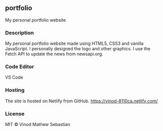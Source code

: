 ## portfolio
My personal portfolio website

### Description
My personal portfolio website made using HTML5, CSS3 and vanilla JavaScript. I personally designed the logo and other graphics. I use the Fetch API to update the news from newsapi.org.

### Code Editor
VS Code

### Hosting
The site is hosted on Netlify from GitHub. https://vinod-8110ca.netlify.com/

### License
MIT © Vinod Mathew Sebastian






